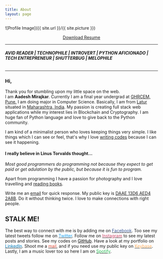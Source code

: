 ```yaml
---
title: About
layout: page
---
```

![Profile Image]({{ site.url }}/{{ site.picture }})
<center><a target="_blank" href="">Download Resume</a></center>
<hr/>
<h6><b>AVID READER | TECHNOPHILE | INTROVERT | PYTHON AFICIONADO | TECH ENTREPRENEUR |  SHUTTERBUG | MELOPHILE</b></h6>
<hr/>
<h3>Hi,</h3>
<p>Thank you for stumbling upon my little space on the web. <br> I am <strong>Aadesh Mirajkar</strong>. Currently I am a final year undergrad at <a target="_blank" href="http://ghrcem.raisoni.net">GHRCEM, Pune.</a> I am doing major in Computer Science. Basically, I am from <a target="_blank" href="https://en.wikipedia.org/wiki/Latur">Latur</a> situated 
in <a target="_blank" href="https://en.wikipedia.org/wiki/Maharashtra">Maharashtra, India</a>. My passion is creating full stack web applications while my interest lies in Blockchain and Cryptography. I am huge fan of Python language and love to give back to the Python community.</p><p>I am kind of a minimalist person who loves keeping things very simple. I like things which I can see or feel, that's why I love <a href="https://github.com/captainaadesh">writing codes</a> because I can see it happening.</p>

<h4>I really believe in Linus Torvalds thought...</h4>
<span class="evidence"><i>Most good programmers do programming not because they expect to get paid or get adulation by the public, but because it is fun to program.</i></span>


<p> Apart from programming I have a passion for photography and I love travelling and <a target="_blank" href="https://www.goodreads.com/user/show/80093512-aadesh-mirajkar">reading books</a>.

<p> Write me an <a href="mailto:mirajkaraadesh@gmail.com">email</a> for quick response. My public key is <a target="_blank" href="https://keybase.io/aadesh">DAAE 13D6 AED4 2A8B</a>. Do it without thinking twice. I love to make connections with right people.</p>

<h2>STALK ME!</h2>

<p>The best way to connect with me is by adding me on <a target="_blank" href="https://facebook.com/captainaadesh"><span style="color:#3b5998">Facebook</span></a>.
Too see my latest tweets follow me on <a target="_blank" href="https://twitter.com/captainaadesh"><span style="color:#1da1f2">Twitter</span></a>.
Follow me on <a target="_blank" href="https://www.instagram.com/captainaadesh"><span style="color:#cd486b">Instagram</span></a> to see my latest posts and stories.
See my codes on <a target="_blank" href="https://github.com/captainaadesh"><span style="color:#000000">GitHub</span></a>.
Have a look at my portfolio on <a target="_blank" href="https://www.linkedin.com/in/aadesh-mirajkar"><span style="color:#0077b5">LinkedIn</span></a>.
Shoot me a <a target="_blank" href="mailto:mirajkaraadesh@gmail.com"><span style="color:#dd4b39">mail</span></a>, and if you need use my public key on <a target="_blank" href="https://keybase.io/aadesh"><span style="color:#ffad60">Keybase</span></a>.
Lastly, I am a music lover too so here I am on <a target="_blank" href="https://open.spotify.com/user/31jtytdlkkfhijhnt5vmyfplgsf4"><span style="color:#2ebd59">Spotify</span></a>.

